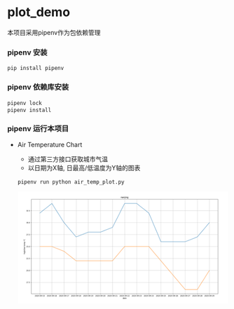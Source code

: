# plot_demo

本项目采用pipenv作为包依赖管理

### pipenv 安装
```shell script
pip install pipenv
```

### pipenv 依赖库安装
```shell script
pipenv lock
pipenv install
```


### pipenv 运行本项目


* Air Temperature Chart

    - 通过第三方接口获取城市气温
    - 以日期为X轴, 日最高/低温度为Y轴的图表

    ```shell script
    pipenv run python air_temp_plot.py
    ```

    ![Air Temperature Chart](/assets/air_temp_plot.png)